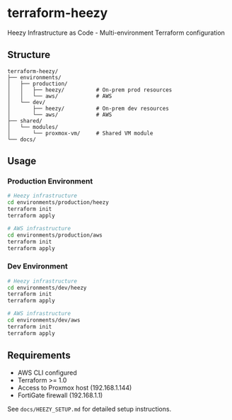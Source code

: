 # terraform-heezy

Heezy Infrastructure as Code - Multi-environment Terraform configuration

## Structure

```
terraform-heezy/
├── environments/
│   ├── production/
│   │   ├── heezy/          # On-prem prod resources
│   │   └── aws/            # AWS
│   └── dev/
│       ├── heezy/          # On-prem dev resources
│       └── aws/            # AWS
├── shared/
│   └── modules/
│       └── proxmox-vm/     # Shared VM module
└── docs/
```

## Usage

### Production Environment
```bash
# Heezy infrastructure
cd environments/production/heezy
terraform init
terraform apply

# AWS infrastructure
cd environments/production/aws
terraform init
terraform apply
```

### Dev Environment
```bash
# Heezy infrastructure
cd environments/dev/heezy
terraform init
terraform apply

# AWS infrastructure
cd environments/dev/aws
terraform init
terraform apply
```

## Requirements

- AWS CLI configured
- Terraform >= 1.0
- Access to Proxmox host (192.168.1.144)
- FortiGate firewall (192.168.1.1)

See `docs/HEEZY_SETUP.md` for detailed setup instructions.
